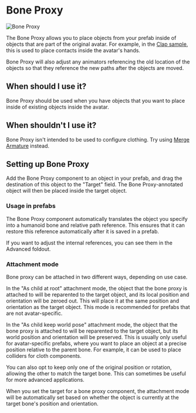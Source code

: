 ﻿# Bone Proxy

![Bone Proxy](bone-proxy-compare.png)

The Bone Proxy allows you to place objects from your prefab inside of objects that are part of the original avatar.
For example, in the [Clap sample](../samples/#clap), this is used to place contacts inside the avatar's hands.

Bone Proxy will also adjust any animators referencing the old location of the objects so that they reference the
new paths after the objects are moved.

## When should I use it?

Bone Proxy should be used when you have objects that you want to place inside of existing objects inside the avatar.

## When shouldn't I use it?

Bone Proxy isn't intended to be used to configure clothing. Try using [Merge Armature](merge-armature.md) instead.

## Setting up Bone Proxy

Add the Bone Proxy component to an object in your prefab, and drag the destination of this object to the "Target" field.
The Bone Proxy-annotated object will then be placed inside the target object.

### Usage in prefabs

The Bone Proxy component automatically translates the object you specify into a humanoid bone and relative path reference.
This ensures that it can restore this reference automatically after it is saved in a prefab.

If you want to adjust the internal references, you can see them in the Advanced foldout.

### Attachment mode

Bone proxy can be attached in two different ways, depending on use case.

In the "As child at root" attachment mode, the object that the bone proxy is attached to will be reparented to the target object, and
its local position and orientation will be zeroed out. This will place it at the same position and orientation as the target object.
This mode is recommended for prefabs that are not avatar-specific.

In the "As child keep world pose" attachment mode, the object that the bone proxy is attached to will be reparented to the target object,
but its world position and orientation will be preserved. This is usually only useful for avatar-specific prefabs, where you want to
place an object at a precise position relative to the parent bone. For example, it can be used to place colliders for cloth components.

You can also opt to keep only one of the original position or rotation, allowing the other to match the target bone. This can sometimes
be useful for more advanced applications.

When you set the target for a bone proxy component, the attachment mode will be automatically set based on whether the object is
currently at the target bone's position and orientation.